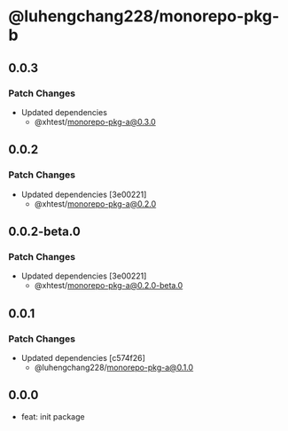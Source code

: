 # @luhengchang228/monorepo-pkg-b

## 0.0.3

### Patch Changes

- Updated dependencies
  - @xhtest/monorepo-pkg-a@0.3.0

## 0.0.2

### Patch Changes

- Updated dependencies [3e00221]
  - @xhtest/monorepo-pkg-a@0.2.0

## 0.0.2-beta.0

### Patch Changes

- Updated dependencies [3e00221]
  - @xhtest/monorepo-pkg-a@0.2.0-beta.0

## 0.0.1

### Patch Changes

- Updated dependencies [c574f26]
  - @luhengchang228/monorepo-pkg-a@0.1.0

## 0.0.0

- feat: init package
